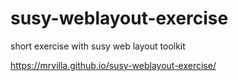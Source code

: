 # susy-weblayout-exercise
short exercise with susy web layout toolkit

 https://mrvilla.github.io/susy-weblayout-exercise/
